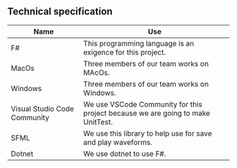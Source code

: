 ## Technical specification

| Name | Use|
|-|-|
|F#|This programming language is an exigence for this project. |
|MacOs| Three members of our team works on MAcOs.|
|Windows| Three members of our team works on Windows.|
|Visual Studio Code Community|We use VSCode Community for this project because we are going to make UnitTest.|
|SFML |We use this library to help use for save and play waveforms. |
|Dotnet| We use dotnet to use F#.|
